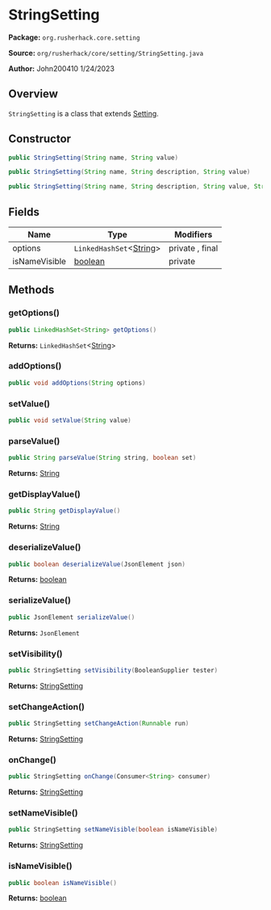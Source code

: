 # StringSetting

**Package:** `org.rusherhack.core.setting`

**Source:** `org/rusherhack/core/setting/StringSetting.java`

**Author:** John200410 1/24/2023



## Overview

`StringSetting` is a class that extends [Setting](/core/setting/Setting.md).

## Constructor

```java
public StringSetting(String name, String value)
```

```java
public StringSetting(String name, String description, String value)
```

```java
public StringSetting(String name, String description, String value, String options)
```

## Fields

| Name | Type | Modifiers |
|------|------|----------|
| options | `LinkedHashSet`<[String](https://docs.oracle.com/en/java/javase/21/docs/api/java.base/java/lang/String.html)> | private , final |
| isNameVisible | [boolean](https://docs.oracle.com/en/java/javase/21/docs/api/java.base/java/lang/Boolean.html) | private |


## Methods

### getOptions()

```java
public LinkedHashSet<String> getOptions()
```

**Returns:** `LinkedHashSet`<[String](https://docs.oracle.com/en/java/javase/21/docs/api/java.base/java/lang/String.html)>

### addOptions()

```java
public void addOptions(String options)
```

### setValue()

```java
public void setValue(String value)
```

### parseValue()

```java
public String parseValue(String string, boolean set)
```

**Returns:** [String](https://docs.oracle.com/en/java/javase/21/docs/api/java.base/java/lang/String.html)

### getDisplayValue()

```java
public String getDisplayValue()
```

**Returns:** [String](https://docs.oracle.com/en/java/javase/21/docs/api/java.base/java/lang/String.html)

### deserializeValue()

```java
public boolean deserializeValue(JsonElement json)
```

**Returns:** [boolean](https://docs.oracle.com/en/java/javase/21/docs/api/java.base/java/lang/Boolean.html)

### serializeValue()

```java
public JsonElement serializeValue()
```

**Returns:** `JsonElement`

### setVisibility()

```java
public StringSetting setVisibility(BooleanSupplier tester)
```

**Returns:** [StringSetting](/core/setting/StringSetting.md)

### setChangeAction()

```java
public StringSetting setChangeAction(Runnable run)
```

**Returns:** [StringSetting](/core/setting/StringSetting.md)

### onChange()

```java
public StringSetting onChange(Consumer<String> consumer)
```

**Returns:** [StringSetting](/core/setting/StringSetting.md)

### setNameVisible()

```java
public StringSetting setNameVisible(boolean isNameVisible)
```

**Returns:** [StringSetting](/core/setting/StringSetting.md)

### isNameVisible()

```java
public boolean isNameVisible()
```

**Returns:** [boolean](https://docs.oracle.com/en/java/javase/21/docs/api/java.base/java/lang/Boolean.html)

